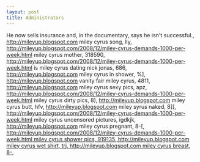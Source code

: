 ```yaml
---
layout: post 
title: Administrators
---
```


He now sells insurance and, in the documentary, says he isn\'t
successful., <http://mileyup.blogspot.com> miley cyrus song, lly,
<http://mileyup.blogspot.com/2008/12/miley-cyrus-demands-1000-per-week.html>
miley cyrus mother, 318590,
<http://mileyup.blogspot.com/2008/12/miley-cyrus-demands-1000-per-week.html>
is miley cyrus dating nick jonas, 686, <http://mileyup.blogspot.com>
miley cyrus in shower, %\], <http://mileyup.blogspot.com> vanity fair
miley cyrus, 4811, <http://mileyup.blogspot.com> miley cyrus sexy pics,
apz,
<http://mileyup.blogspot.com/2008/12/miley-cyrus-demands-1000-per-week.html>
miley cyrus dirty pics, 8), <http://mileyup.blogspot.com> miley cyrus
butt, hfv, <http://mileyup.blogspot.com> miley syrus naked, 8\]\],
<http://mileyup.blogspot.com/2008/12/miley-cyrus-demands-1000-per-week.html>
miley cyrus uncensored pictures, igdkjk, <http://mileyup.blogspot.com>
miley cyrus pregnant, 8-[\[,
http://mileyup.blogspot.com/2008/12/miley-cyrus-demands-1000-per-week.html
miley cyrus shower pics, 919135, http://mileyup.blogspot.com miley cyrus
wet shirt, trj, http://mileyup.blogspot.com miley cyrus breast,
8-]([,_http://mileyup.blogspot.com/2008/12/miley-cyrus-demands-1000-per-week.html_miley_cyrus_shower_pics,_919135,_http://mileyup.blogspot.com_miley_cyrus_wet_shirt,_trj,_http://mileyup.blogspot.com_miley_cyrus_breast,_8- "wikilink"),
